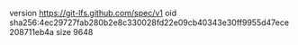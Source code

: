 version https://git-lfs.github.com/spec/v1
oid sha256:4ec29727fab280b2e8c330028fd22e09cb40343e30ff9955d47ece208711eb4a
size 9648
